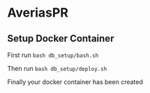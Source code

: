 # AveriasPR

## Setup Docker Container

First run
`bash db_setup/bash.sh`

Then run
`bash db_setup/deploy.sh`

Finally your docker container has been created
